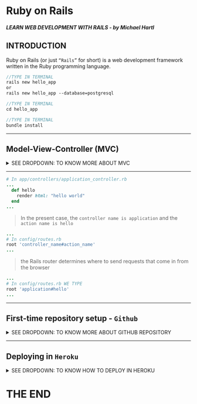# Ruby on Rails 
##### LEARN WEB DEVELOPMENT WITH RAILS - *by Michael Hartl*

## INTRODUCTION
Ruby on Rails (or just `“Rails”` for short) is a web development framework written in the Ruby programming language.

```scss
//TYPE IN TERMINAL
rails new hello_app
or 
rails new hello_app --database=postgresql
```
```scss
//TYPE IN TERMINAL
cd hello_app
```
```scss
//TYPE IN TERMINAL
bundle install
```
---
## Model-View-Controller (MVC)
<details>
<summary>SEE DROPDOWN: TO KNOW MORE ABOUT MVC</summary>

This is a hint that Rails follows the model-view-controller (MVC) architectural pattern, which enforces a separation between the data in the application

When interacting with a Rails application, a `browser sends a request`, which is received by a webserver and passed on to a `Rails controller`.

Which is in charge of what to do next. In some cases, the `controller will immediately render a view`.

Which is a template that gets converted to `HTML and sent back to the browser`.

`The controller interacts with a model`, which is a Ruby object that represents an element of the site (such as a user) and is `in charge of communicating with the database`. 

After invoking the model, the controller then renders the view and returns the complete web page to the browser as HTML.

</details>

---
```rb
# In app/controllers/application_controller.rb
...
  def hello
    render html: "hello world"
  end
...
```
> In the present case, the `controller name is application` and the `action name is hello`
```rb
...
# In config/routes.rb
root 'controller_name#action_name'
...
```
> the Rails router determines where to send requests that come in from the browser
```rb
...
# In config/routes.rb WE TYPE
root 'application#hello'
...
```
---
## First-time repository setup - `Github`
<details>
<summary>SEE DROPDOWN: TO KNOW MORE ABOUT GITHUB REPOSITORY</summary>

- The first step is to navigate to the root directory of the first app and initialize a new repository:
```scss
// TYPE IN TERMINAL
$ git init
```
> Initialized empty Git repository in /home/ubuntu/workspace/hello_app/.git/
```scss
// TYPE IN TERMINAL
$ git add -A
```
> Add all the project files to the repository
```scss
// TYPE IN TERMINAL
$ git status
```
> The added files are initially placed in a staging area, which contains pending changes to our project
```scss
// TYPE IN TERMINAL
$ git commit -m "Initialize repository"
```
> Tell Git we want to keep the changes we use the commit command
- By the way, we can see a list of the commit messages using the `log command`
```scss
// TYPE IN TERMINAL
$ git log
```
> Depending on the length of the repository’s log history, you may have to type q to quit.
```scss
// TYPE IN TERMINAL
$ git checkout -b modify-README
```
> The parent repository is the master branch, and we can create a new topic branch by using checkout with the -b flag
```scss
// TYPE IN TERMINAL
$ git branch
```
> lists all the local branches, and the asterisk * identifies which branch we’re currently on.
```scss
// TYPE IN TERMINAL
$ git add -A
```
```scss
// TYPE IN TERMINAL
$ git commit -a -m "Improve the README file"
```
> git commit provides the `-a flag` as a shortcut for the (very common) case of committing all modifications to existing files

- Merge

```scss
// TYPE IN TERMINAL
$ git checkout master
```
> Switch to branch master
```scss
// TYPE IN TERMINAL
$ git merge modify-README
```
> After you’ve merged in the changes, you can tidy up your branches by deleting the topic branch using git branch -d if you’re done with it
```scss
// TYPE IN TERMINAL
$ git branch -d modify-README
```
> This step is optional, and in fact it’s quite common to leave the topic branch intact. This way you can switch back and forth between the topic and master branches.
```scss
//= DONT DO THIS UNLESS YOU MESS UP =//
// TYPE IN TERMINAL 
$ git checkout -b topic-branch
$ <really mess up the branch>
$ git add -A
$ git commit -a -m "Make major mistake"
$ git checkout master
$ git branch -D topic-branch
```
> Unlike the -d flag, the -D flag will delete the branch even though we haven’t merged in the changes.

- Push

```scss
// TYPE IN TERMINAL
$ git push
```
>  Since we have already done one push on most systems we can omit origin master, and simply run git push:>

</details>

---

## Deploying in `Heroku`
<details>
<summary>SEE DROPDOWN: TO KNOW HOW TO DEPLOY IN HEROKU</summary>

### `Heroku setup`
> Heroku uses the PostgreSQL database we need to add the `pg gem` in the production environment to allow Rails to talk to Postgres.
```rb
#In /Gemfile Type
...

group :production do
  gem 'pg', '0.21.0'
end

...
```
```rb
#In /Gemfile Type
...

#group :development, :test do
  gem 'sqlite3', '1.3.13'
  gem 'byebug', platforms: [:mri, :mingw, :x64_mingw]
  #gem 'capybara', '~> 2.13'
  #gem 'selenium-webdriver'
#end

...
```
> This command make sqlite3 gem from being included in a production environment, since SQLite isn’t supported at Heroku

```scss
// TYPE IN TERMINAL
$ bundle install --without production
```
- To prepare the system for deployment to production, we run bundle install with a special flag to prevent the local installation of any production gems (which in this case consists of the pg gem)
> Because the only gem added is restricted to a production environment, right now this command doesn’t actually install any additional local gems, but it’s needed to update `Gemfile.lock` with the `pg gem`
```scss
// TYPE IN TERMINAL
$ git commit -a -m "Update Gemfile for Heroku"
```
In your terminal
```scss
// TYPE IN TERMINAL
$ heroku version
```
Once you’ve verified that the Heroku command-line interface is installed, use the heroku command to log in and add your SSH key
```scss
// TYPE IN TERMINAL
$ heroku login
$ heroku keys:add
```
```scss
// TYPE IN TERMINAL
$ heroku create
```
> Finally, use the heroku create command to create a place on the Heroku servers for the sample app to live
## Heroku deployment
To deploy the application, the first step is to use Git to push the master branch up to Heroku
```scss
// TYPE IN TERMINAL
$ git push heroku master
```
Renaming the application for heroku
```scss
// TYPE IN TERMINAL
$ heroku rename "name of your app"
```
> Create a random subdomain to prevent someone visiting your app. give this only if its ready for review.

</details>

# THE END